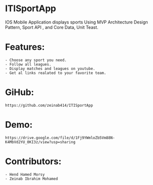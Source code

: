 # ITISportApp
IOS Mobile Application displays sports Using MVP Architecture Design Pattern, Sport API , and Core Data, Unit Teast.

# Features:
	- Choose any sport you need.
	- Follow all leagues.
	- Display matches and leagues on youtube.
	- Get al links realated to your favorite team.

# GiHub:
	https://github.com/zeinab414/ITISportApp


# Demo:
	https://drive.google.com/file/d/1Fj9YWmloZb5Vm88N-K4MbVd2YU_0KI3z/view?usp=sharing


# Contributors:
	- Hend Hamed Morsy
	- Zeinab Ibrahim Mohamed 
	
